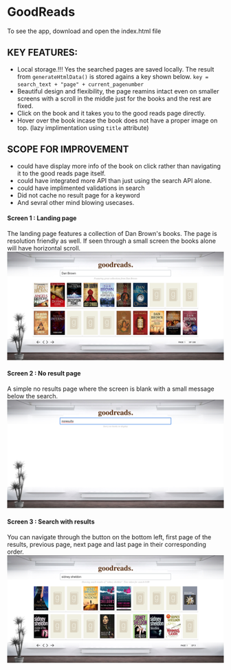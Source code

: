 # GoodReads

To see the app, download and open the index.html file

## KEY FEATURES:
* Local storage.!!! Yes the searched pages are saved locally. The result from `generateHtmlData()` is stored agains a key shown below. `key = search_text + "page" + current_pagenumber`
* Beautiful design and flexibility, the page reamins intact even on smaller screens with a scroll in the middle just for the books and the rest are fixed.
* Click on the book and it takes you to the good reads page directly.
* Hover over the book incase the book does not have a proper image on top. (lazy implimentation using `title` attribute)

## SCOPE FOR IMPROVEMENT
* could have display more info of the book on click rather than navigating it to the good reads page itself.
* could have integrated more API than just using the search API alone.
* could have implimented validations in search
* Did not cache no result page for a keyword
* And sevral other mind blowing usecases.

#### Screen 1 : Landing page
The landing page features a collection of Dan Brown's books. The page is resolution friendly as well. If seen through a small screen the books alone will have horizontal scroll. 
![GitHub Logo](/screenshots/featured.png)


#### Screen 2 : No result page
A simple no results page where the screen is blank with a small message below the search.
![GitHub Logo](/screenshots/noresults.png)

 
#### Screen 3 : Search with results
You can navigate through the button on the bottom left, first page of the results, previous page, next page and last page in their corresponding order. 
![GitHub Logo](/screenshots/searchwithresults.png)

